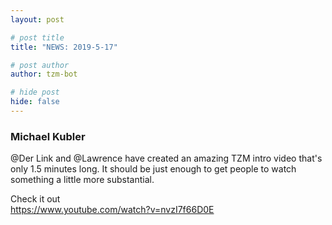 ```yaml
---
layout: post

# post title
title: "NEWS: 2019-5-17"

# post author
author: tzm-bot

# hide post
hide: false
---
```


### Michael Kubler

@Der Link and @Lawrence have created an amazing TZM intro video that's only 1.5 minutes long. It should be just enough to get people to watch something a little more substantial.  
  
Check it out  
https://www.youtube.com/watch?v=nvzI7f66D0E  


